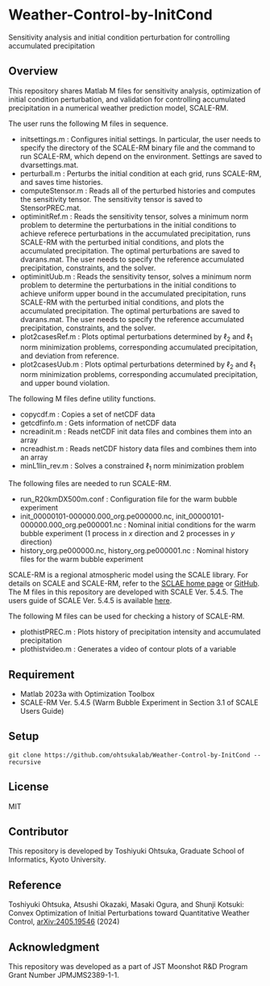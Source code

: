 # Weather-Control-by-InitCond
Sensitivity analysis and initial condition perturbation for controlling accumulated precipitation

## Overview 

This repository shares Matlab M files for sensitivity analysis, optimization of initial condition perturbation, and validation for controlling accumulated precipitation in a numerical weather prediction model, SCALE-RM. 

The user runs the following M files in sequence. 
- initsettings.m : Configures initial settings. In particular, the user needs to specify the directory of the SCALE-RM binary file and the command to run SCALE-RM, which depend on the environment. Settings are saved to dvarsettings.mat. 
- perturball.m : Perturbs the initial condition at each grid, runs SCALE-RM, and saves time histories. 
- computeStensor.m : Reads all of the perturbed histories and computes the sensitivity tensor. The sensitivity tensor is saved to StensorPREC.mat. 
- optiminitRef.m : Reads the sensitivity tensor, solves a minimum norm problem to determine the perturbations in the initial conditions to achieve referece perturbations in the accumulated precipitation, runs SCALE-RM with the perturbed initial conditions, and plots the accumulated precipitation. The optimal perturbations are saved to dvarans.mat. The user needs to specify the reference accumulated precipitation, constraints, and the solver.
- optiminitUub.m : Reads the sensitivity tensor, solves a minimum norm problem to determine the perturbations in the initial conditions to achieve uniform upper bound in the accumulated precipitation, runs SCALE-RM with the perturbed initial conditions, and plots the accumulated precipitation. The optimal perturbations are saved to dvarans.mat. The user needs to specify the reference accumulated precipitation, constraints, and the solver.
- plot2casesRef.m : Plots optimal perturbations determined by $\ell_2$ and $\ell_1$ norm minimization problems, corresponding accumulated precipitation, and deviation from reference. 
- plot2casesUub.m : Plots optimal perturbations determined by $\ell_2$ and $\ell_1$ norm minimization problems, corresponding accumulated precipitation, and upper bound violation. 

The following M files define utility functions. 
 - copycdf.m : Copies a set of netCDF data
 - getcdfinfo.m : Gets information of netCDF data
 - ncreadinit.m : Reads netCDF init data files and combines them into an array
 - ncreadhist.m : Reads netCDF history data files and combines them into an array
 - minL1lin_rev.m : Solves a constrained $\ell_1$ norm minimization problem

The following files are needed to run SCALE-RM. 
 - run_R20kmDX500m.conf : Configuration file for the warm bubble experiment
 - init_00000101-000000.000_org.pe000000.nc, init_00000101-000000.000_org.pe000001.nc : Nominal initial conditions for the warm bubble experiment (1 process in $x$ direction and 2 processes in $y$ direction)
 - history_org.pe000000.nc, history_org.pe000001.nc : Nominal history files for the warm bubble experiment

SCALE-RM is a regional atmospheric model using the SCALE library. For details on SCALE and SCALE-RM, refer to the [SCLAE home page](https://scale.riken.jp/) or [GitHub](https://github.com/scale-met/scale). The M files in this repository are developed with SCALE Ver. 5.4.5. The users guide of SCALE Ver. 5.4.5 is available [here](https://scale.riken.jp/archives/scale_users_guide_En.v5.4.5.pdf). 

The following M files can be used for checking a history of SCALE-RM.
 - plothistPREC.m : Plots history of precipitation intensity and accumulated precipitation
 - plothistvideo.m : Generates a video of contour plots of a variable

## Requirement
 - Matlab 2023a with Optimization Toolbox
 - SCALE-RM Ver. 5.4.5 (Warm Bubble Experiment in Section 3.1 of SCALE Users Guide)

## Setup
```
git clone https://github.com/ohtsukalab/Weather-Control-by-InitCond --recursive
```

## License
MIT

## Contributor
This repository is developed by Toshiyuki Ohtsuka, Graduate School of Informatics, Kyoto University. 

## Reference
Toshiyuki Ohtsuka, Atsushi Okazaki, Masaki Ogura, and Shunji Kotsuki: Convex Optimization of Initial Perturbations toward Quantitative Weather
  Control, [arXiv:2405.19546](http://arxiv.org/abs/2405.19546) (2024)

## Acknowledgment
This repository was developed as a part of JST Moonshot R\&D Program Grant Number JPMJMS2389-1-1.

